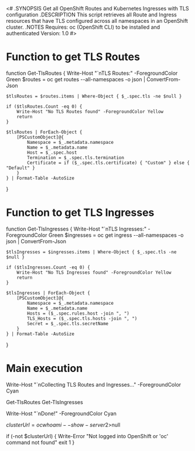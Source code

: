 <#
.SYNOPSIS
    Get all OpenShift Routes and Kubernetes Ingresses with TLS configuration
.DESCRIPTION
    This script retrieves all Route and Ingress resources that have TLS configured
    across all namespaces in an OpenShift cluster.
.NOTES
    Requires: oc (OpenShift CLI) to be installed and authenticated
    Version: 1.0
#>

# Function to get TLS Routes
function Get-TlsRoutes {
    Write-Host "`nTLS Routes:" -ForegroundColor Green
    $routes = oc get routes --all-namespaces -o json | ConvertFrom-Json
    
    $tlsRoutes = $routes.items | Where-Object { $_.spec.tls -ne $null }
    
    if ($tlsRoutes.Count -eq 0) {
        Write-Host "No TLS Routes found" -ForegroundColor Yellow
        return
    }

    $tlsRoutes | ForEach-Object {
        [PSCustomObject]@{
            Namespace = $_.metadata.namespace
            Name = $_.metadata.name
            Host = $_.spec.host
            Termination = $_.spec.tls.termination
            Certificate = if ($_.spec.tls.certificate) { "Custom" } else { "Default" }
        }
    } | Format-Table -AutoSize
}

# Function to get TLS Ingresses
function Get-TlsIngresses {
    Write-Host "`nTLS Ingresses:" -ForegroundColor Green
    $ingresses = oc get ingress --all-namespaces -o json | ConvertFrom-Json
    
    $tlsIngresses = $ingresses.items | Where-Object { $_.spec.tls -ne $null }
    
    if ($tlsIngresses.Count -eq 0) {
        Write-Host "No TLS Ingresses found" -ForegroundColor Yellow
        return
    }

    $tlsIngresses | ForEach-Object {
        [PSCustomObject]@{
            Namespace = $_.metadata.namespace
            Name = $_.metadata.name
            Hosts = ($_.spec.rules.host -join ", ")
            TLS_Hosts = ($_.spec.tls.hosts -join ", ")
            Secret = $_.spec.tls.secretName
        }
    } | Format-Table -AutoSize
}

# Main execution
Write-Host "`nCollecting TLS Routes and Ingresses..." -ForegroundColor Cyan

Get-TlsRoutes
Get-TlsIngresses

Write-Host "`nDone!" -ForegroundColor Cyan



$clusterUrl = oc whoami --show-server 2>$null

if (-not $clusterUrl) {
    Write-Error "Not logged into OpenShift or 'oc' command not found"
    exit 1
}
